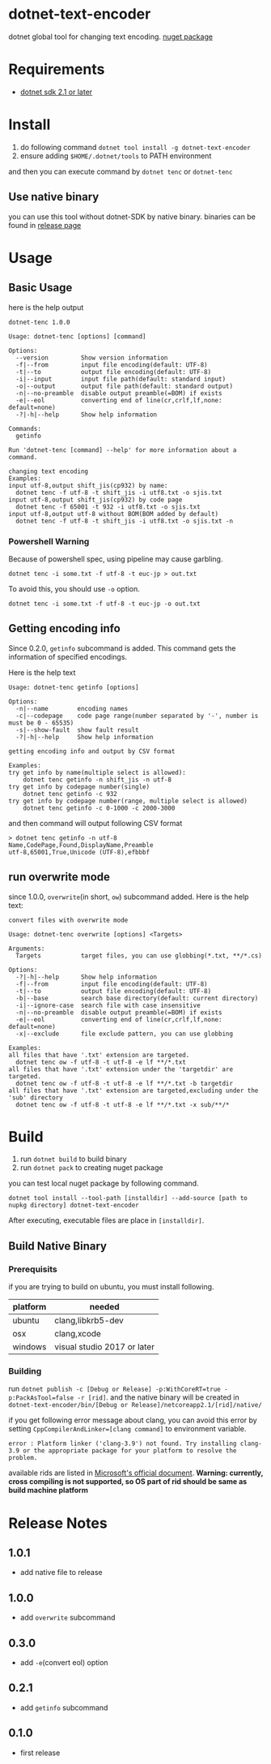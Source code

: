 # dotnet-text-encoder

dotnet global tool for changing text encoding.
[nuget package](https://www.nuget.org/packages/dotnet-text-encoder/)

# Requirements

* [dotnet sdk 2.1 or later](https://dotnet.microsoft.com/download)

# Install

1. do following command
    `dotnet tool install -g dotnet-text-encoder`
2. ensure adding `$HOME/.dotnet/tools` to PATH environment

and then you can execute command by `dotnet tenc` or `dotnet-tenc`

## Use native binary

you can use this tool without dotnet-SDK by native binary.
binaries can be found in [release page](https://github.com/itn3000/dotnet-text-encoder/releases)

# Usage

## Basic Usage

here is the help output

```
dotnet-tenc 1.0.0

Usage: dotnet-tenc [options] [command]

Options:
  --version         Show version information
  -f|--from         input file encoding(default: UTF-8)
  -t|--to           output file encoding(default: UTF-8)
  -i|--input        input file path(default: standard input)
  -o|--output       output file path(default: standard output)
  -n|--no-preamble  disable output preamble(=BOM) if exists
  -e|--eol          converting end of line(cr,crlf,lf,none: default=none)
  -?|-h|--help      Show help information

Commands:
  getinfo           

Run 'dotnet-tenc [command] --help' for more information about a command.

changing text encoding
Examples:
input utf-8,output shift_jis(cp932) by name:
  dotnet tenc -f utf-8 -t shift_jis -i utf8.txt -o sjis.txt
input utf-8,output shift_jis(cp932) by code page
  dotnet tenc -f 65001 -t 932 -i utf8.txt -o sjis.txt
input utf-8,output utf-8 without BOM(BOM added by default)
  dotnet tenc -f utf-8 -t shift_jis -i utf8.txt -o sjis.txt -n
```

### Powershell Warning

Because of powershell spec, using pipeline may cause garbling.
```
dotnet tenc -i some.txt -f utf-8 -t euc-jp > out.txt
```
To avoid this, you should use `-o` option.
```
dotnet tenc -i some.txt -f utf-8 -t euc-jp -o out.txt
```

## Getting encoding info

Since 0.2.0, `getinfo` subcommand is added.
This command gets the information of specified encodings.

Here is the help text

```
Usage: dotnet-tenc getinfo [options]

Options:
  -n|--name        encoding names
  -c|--codepage    code page range(number separated by '-', number is must be 0 - 65535)
  -s|--show-fault  show fault result
  -?|-h|--help     Show help information

getting encoding info and output by CSV format

Examples:
try get info by name(multiple select is allowed):
    dotnet tenc getinfo -n shift_jis -n utf-8
try get info by codepage number(single)
    dotnet tenc getinfo -c 932
try get info by codepage number(range, multiple select is allowed)
    dotnet tenc getinfo -c 0-1000 -c 2000-3000
```

and then command will output following CSV format

```
> dotnet tenc getinfo -n utf-8
Name,CodePage,Found,DisplayName,Preamble
utf-8,65001,True,Unicode (UTF-8),efbbbf
```

## run overwrite mode

since 1.0.0, `overwrite`(in short, `ow`) subcommand added.
Here is the help text:

```
convert files with overwrite mode

Usage: dotnet-tenc overwrite [options] <Targets>

Arguments:
  Targets           target files, you can use globbing(*.txt, **/*.cs)

Options:
  -?|-h|--help      Show help information
  -f|--from         input file encoding(default: UTF-8)
  -t|--to           output file encoding(default: UTF-8)
  -b|--base         search base directory(default: current directory)
  -i|--ignore-case  search file with case insensitive
  -n|--no-preamble  disable output preamble(=BOM) if exists
  -e|--eol          converting end of line(cr,crlf,lf,none: default=none)
  -x|--exclude      file exclude pattern, you can use globbing

Examples:
all files that have '.txt' extension are targeted.
  dotnet tenc ow -f utf-8 -t utf-8 -e lf **/*.txt
all files that have '.txt' extension under the 'targetdir' are targeted.
  dotnet tenc ow -f utf-8 -t utf-8 -e lf **/*.txt -b targetdir
all files that have '.txt' extension are targeted,excluding under the 'sub' directory
  dotnet tenc ow -f utf-8 -t utf-8 -e lf **/*.txt -x sub/**/*
```

# Build

1. run `dotnet build` to build binary
2. run `dotnet pack` to creating nuget package

you can test local nuget package by following command.

`dotnet tool install --tool-path [installdir] --add-source [path to nupkg directory] dotnet-text-encoder`

After executing, executable files are place in `[installdir]`.

## Build Native Binary

### Prerequisits

if you are trying to build on ubuntu, you must install following.

|platform|needed|
|--------|------|
|ubuntu  |clang,libkrb5-dev|
|osx     |clang,xcode|
|windows |visual studio 2017 or later|

### Building

run `dotnet publish -c [Debug or Release] -p:WithCoreRT=true -p:PackAsTool=false -r [rid]`.
and the native binary will be created in `dotnet-text-encoder/bin/[Debug or Release]/netcoreapp2.1/[rid]/native/`

if you get following error message about clang, you can avoid this error by setting `CppCompilerAndLinker=[clang command]` to environment variable.

```
error : Platform linker ('clang-3.9') not found. Try installing clang-3.9 or the appropriate package for your platform to resolve the problem.
```

available rids are listed in [Microsoft's official document](https://docs.microsoft.com/en-us/dotnet/core/rid-catalog).
**Warning: currently, cross compiling is not supported, so OS part of rid should be same as build machine platform**

# Release Notes

## 1.0.1

* add native file to release

## 1.0.0

* add `overwrite` subcommand

## 0.3.0

* add `-e`(convert eol) option

## 0.2.1

* add `getinfo` subcommand

## 0.1.0

* first release

